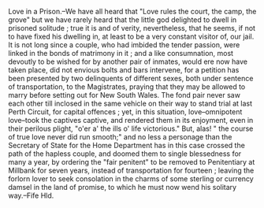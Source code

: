   Love in a Prison.–We have all heard that "Love rules the court, the camp, the grove" but we have rarely heard that the little god delighted to dwell in prisoned solitude ; true it is and of verity, nevertheless, that he seems, if not to have fixed his dwelling in, at least to be a very constant visitor of, our jail. It is not long since a couple, who had imbided the tender passion, were linked in the bonds of matrimony in it ; and a like consumnation, most devoutly to be wished for by another pair of inmates, would ere now have taken place, did not envious bolts and bars intervene, for a petition has been presented by two delinquents of different sexes, both under sentence of transportation, to the Magistrates, praying that they may be allowed to marry before setting out for New South Wales. The fond pair never saw each other till inclosed in the same vehicle on their way to stand trial at last Perth Circuit, for capital offences ; yet, in this situation, love–omnipotent love–took the captives captive, and rendered them in its enjoyment, even in their perilous plight, "o'er a' the ills o' life victorious." But, alas! " the course of true love never did run smooth;" and no less a personage than the Secretary of State for the Home Department has in this case crossed the path of the hapless couple, and doomed them to single blessedness for many a year, by ordering the "fair penitent" to be removed to Penitentiary at Millbank for seven years, instead of transportation for fourteen ; leaving the forlorn lover to seek consolation in the charms of some sterling or currency damsel in the land of promise, to which he must now wend his solitary way.–Fife Hld.  